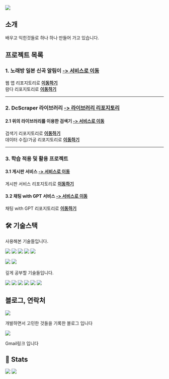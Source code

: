 ![](https://capsule-render.vercel.app/api?type=waving&color=91f48a&height=120&text=spiaminto's%20GitHub&animation=fadeIn&fontColor=4d4d4d&fontSize=50)

## 소개
배우고 익힌것들로 하나 하나 만들어 가고 있습니다.

## 프로젝트 목록
### 1. 노래방 일본 신곡 알림이 **[-> 서비스로 이동](https://jsongnoti.com)**   
웹 앱 리포지토리로 **[이동하기](https://github.com/spiaminto/JsongNoti-web)**   
람다 리포지토리로 **[이동하기](https://github.com/spiaminto/JsongNoti)**  

---

### 2. DcScraper 라이브러리 **[-> 라이브러리 리포지토리](https://github.com/spiaminto/DcScraper)**   
#### 2.1 위의 라이브러리를 이용한 검색기 **[-> 서비스로 이동](http://spia.ap-northeast-2.elasticbeanstalk.com/gitgallsearch)**     
검색기 리포지토리로 **[이동하기](https://github.com/spiaminto/GitGallSearch)**   
데이터 수집/가공 리포지토리로 **[이동하기](https://github.com/spiaminto/GitGallSearchBack)**

---

### 3. 학습 적용 및 활용 프로젝트
#### 3.1 게시판 서비스 **[-> 서비스로 이동](http://spia.ap-northeast-2.elasticbeanstalk.com/spiaboard/boards)**  
게시판 서비스 리포지토리로 **[이동하기](https://github.com/spiaminto/boardJpa)**  
#### 3.2 채팅 with GPT 서비스 **[-> 서비스로 이동](http://spia.ap-northeast-2.elasticbeanstalk.com/spiachat/lobby)**   
채팅 with GPT 리포지토리로 **[이동하기](https://github.com/spiaminto/spiaChat)**

## 🛠️ 기술스택
사용해본 기술들입니다.  
  
![](https://img.shields.io/badge/HTML-e34f26?style=flat-square&logo=HTML5&logoColor=white)
![](https://img.shields.io/badge/CSS-1592b6?style=flat-square&logo=CSS3&logoColor=white)
![](https://img.shields.io/badge/Bootstrap-795eb3?style=flat-square&logo=Bootstrap&logoColor=white)
![](https://img.shields.io/badge/Javascript-f7df1e?style=flat-square&logo=Javascript&logoColor=white)
![](https://img.shields.io/badge/Jquery-0769ad?style=flat-square&logo=Jquery&logoColor=white)  

![](https://img.shields.io/badge/ElasticBeanstalk-dd6d33?style=flat-square&logo=AmazonWebServices&logoColor=white) 
![](https://img.shields.io/badge/AWSLambda-ffba75?style=flat-square&logo=AWSLambda&logoColor=white) 

  
깊게 공부할 기술들입니다.  
  
![](https://img.shields.io/badge/Java-007396?style=flat-square&logo=Java&logoColor=white)
![](https://img.shields.io/badge/SpringBoot-6DB33F?style=flat-square&logo=Spring-Boot&logoColor=white) 
![](https://img.shields.io/badge/Thymeleaf-6D933F?style=flat-square&logo=Thymeleaf&logoColor=white) 
![](https://img.shields.io/badge/MySQL-4479A1?style=flat-square&logo=MySQL&logoColor=white) 
![](https://img.shields.io/badge/PostgreSQL-3776ab?style=flat-square&logo=PostgreSQL&logoColor=white)
![](https://img.shields.io/badge/AmazonAWS-FF7F00?style=flat-square&logo=AmazonWebServices&logoColor=white)

## 블로그, 연락처
[![](https://img.shields.io/badge/Tistory-000000?style=flat-square&logo=Tistory&logoColor=white&link=https://spiaminto.tistory.com/)](https://spiaminto.tistory.com/)
  
개발하면서 고민한 것들을 기록한 블로그 입니다

[![](https://img.shields.io/badge/Gmail-EA4335?style=flat-square&logo=Gmail&logoColor=white&link=mailto:spiaminto@gmail.com)](mailto:spiaminto@gmail.com)

Gmail링크 입니다

## 🏅 Stats

![](https://github-readme-stats.vercel.app/api?username=spiaminto&bg_color=180,00000000,00000000&title_color=4d4d4d&text_color=4d4d4d) 
![](https://github-readme-stats.vercel.app/api/top-langs/?username=spiaminto&layout=compact&bg_color=180,00000000,00000000&title_color=4d4d4d&text_color=4d4d4d)